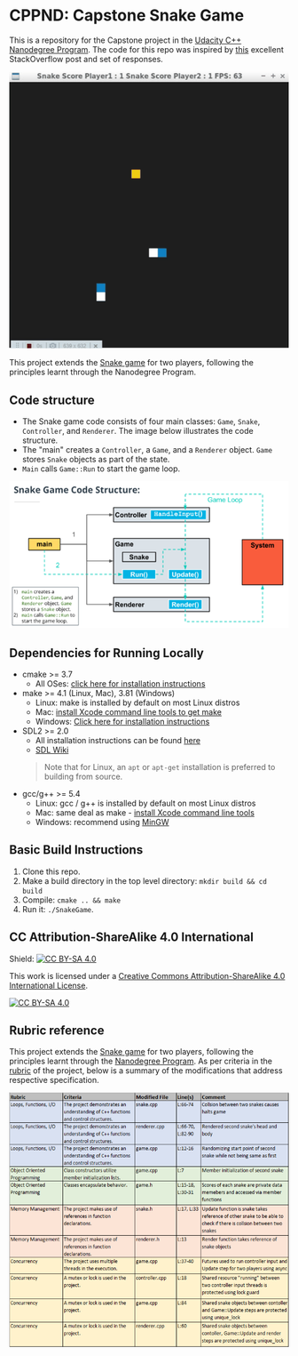# CPPND: Capstone Snake Game

This is a repository for the Capstone project in the [Udacity C++ Nanodegree Program](https://www.udacity.com/course/c-plus-plus-nanodegree--nd213). The code for this repo was inspired by [this](https://codereview.stackexchange.com/questions/212296/snake-game-in-c-with-sdl) excellent StackOverflow post and set of responses.

<img src="snake_2player.gif"/>

This project extends the [Snake game](https://github.com/udacity/CppND-Capstone-Snake-Game) for two players, following the principles learnt through the Nanodegree Program.

## Code structure
* The Snake game code consists of four main classes: `Game`, `Snake`, `Controller`, and `Renderer`. The image below illustrates the code structure.
* The "main" creates a `Controller`, a `Game`, and a `Renderer` object. `Game` stores `Snake` objects as part of the state.
* `Main` calls `Game::Run` to start the game loop.
<img src="code_structure.png"/>

## Dependencies for Running Locally
* cmake >= 3.7
  * All OSes: [click here for installation instructions](https://cmake.org/install/)
* make >= 4.1 (Linux, Mac), 3.81 (Windows)
  * Linux: make is installed by default on most Linux distros
  * Mac: [install Xcode command line tools to get make](https://developer.apple.com/xcode/features/)
  * Windows: [Click here for installation instructions](http://gnuwin32.sourceforge.net/packages/make.htm)
* SDL2 >= 2.0
  * All installation instructions can be found [here](https://wiki.libsdl.org/Installation)
  * [SDL Wiki](https://wiki.libsdl.org/APIByCategory)
  >Note that for Linux, an `apt` or `apt-get` installation is preferred to building from source. 
* gcc/g++ >= 5.4
  * Linux: gcc / g++ is installed by default on most Linux distros
  * Mac: same deal as make - [install Xcode command line tools](https://developer.apple.com/xcode/features/)
  * Windows: recommend using [MinGW](http://www.mingw.org/)

## Basic Build Instructions

1. Clone this repo.
2. Make a build directory in the top level directory: `mkdir build && cd build`
3. Compile: `cmake .. && make`
4. Run it: `./SnakeGame`.


## CC Attribution-ShareAlike 4.0 International


Shield: [![CC BY-SA 4.0][cc-by-sa-shield]][cc-by-sa]

This work is licensed under a
[Creative Commons Attribution-ShareAlike 4.0 International License][cc-by-sa].

[![CC BY-SA 4.0][cc-by-sa-image]][cc-by-sa]

[cc-by-sa]: http://creativecommons.org/licenses/by-sa/4.0/
[cc-by-sa-image]: https://licensebuttons.net/l/by-sa/4.0/88x31.png
[cc-by-sa-shield]: https://img.shields.io/badge/License-CC%20BY--SA%204.0-lightgrey.svg

## Rubric reference
This project extends the [Snake game](https://github.com/udacity/CppND-Capstone-Snake-Game) for two players, following the principles learnt through the [Nanodegree Program](https://www.udacity.com/course/c-plus-plus-nanodegree--nd213). As per criteria in the [rubric](https://github.com/sidharth2189/CppND-Capstone-Snake-Game/blob/master/Capstone_Rubric.pdf) of the project, below is a summary of the modifications that address respective specification.

<img src="rubric_reference.png"/>
